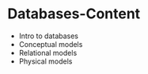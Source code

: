 # Databases-Content

- Intro to databases
- Conceptual models
- Relational models
- Physical models
